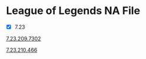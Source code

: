 # League of Legends NA File

- [x] 7.23

[7.23.209.7302](https://raw.githubusercontent.com/IoT-VN/League-of-Legends/master/7.23/7.23.209.7302/League%20of%20Legends.exe)

[7.23.210.466](https://raw.githubusercontent.com/IoT-VN/League-of-Legends/master/7.23/7.23.210.466/League%20of%20Legends.exe)
